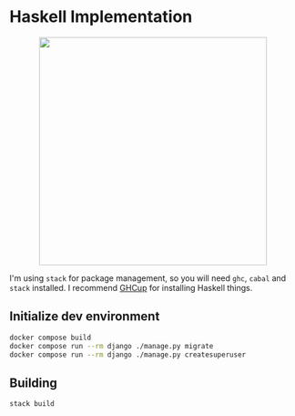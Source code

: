 # Haskell Implementation

<p align="center">
<img src="https://go.chiquit.ooo/haskell.svg" width="400" />
</p>

I'm using `stack` for package management, so you will need `ghc`, `cabal` and `stack` installed. I recommend [GHCup](https://www.haskell.org/ghcup/) for installing Haskell things.

## Initialize dev environment
```sh
docker compose build
docker compose run --rm django ./manage.py migrate
docker compose run --rm django ./manage.py createsuperuser
```

## Building
```sh
stack build
```
